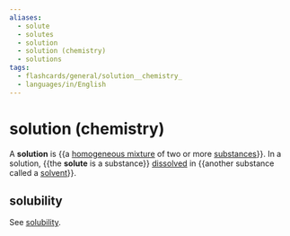 ```yaml
---
aliases:
  - solute
  - solutes
  - solution
  - solution (chemistry)
  - solutions
tags:
  - flashcards/general/solution__chemistry_
  - languages/in/English
---
```


# solution (chemistry)

A __solution__ is {{a [homogeneous mixture](mixture.md#homogeneous%20mixture) of two or more [substances](chemical%20substance.md)}}. In a solution, {{the __solute__ is a substance}} [dissolved](solvation.md) in {{another substance called a [solvent](solvent.md)}}. <!--SR:!2025-04-15,529,290!2024-05-13,311,330!2024-05-07,310,330-->

## solubility

See [solubility](solubility.md).
